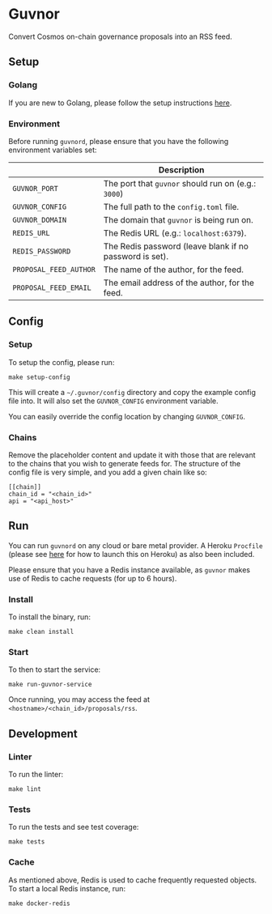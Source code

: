# Guvnor

Convert Cosmos on-chain governance proposals into an RSS feed. 

## Setup

### Golang

If you are new to Golang, please follow the setup instructions [here](https://golang.org/doc/install).

### Environment

Before running `guvnord`, please ensure that you have the following environment variables set:

|                        | Description                                             |
|------------------------|---------------------------------------------------------|
| `GUVNOR_PORT`          | The port that `guvnor` should run on (e.g.: `3000`)     |
| `GUVNOR_CONFIG`        | The full path to the `config.toml` file.                |
| `GUVNOR_DOMAIN`        | The domain that `guvnor` is being run on.               |
| `REDIS_URL`            | The Redis URL (e.g.: `localhost:6379`).                 |
| `REDIS_PASSWORD`       | The Redis password (leave blank if no password is set). |
| `PROPOSAL_FEED_AUTHOR` | The name of the author, for the feed.                   |
| `PROPOSAL_FEED_EMAIL`  | The email address of the author, for the feed.          |

## Config

### Setup

To setup the config, please run:

```console
make setup-config
```

This will create a `~/.guvnor/config` directory and copy the example config file into. It will also set the `GUVNOR_CONFIG` environment variable.

You can easily override the config location by changing `GUVNOR_CONFIG`.

### Chains

Remove the placeholder content and update it with those that are relevant to the chains that you wish to generate feeds for. The structure of the config file is very simple, and you add a given chain like so:

```
[[chain]]
chain_id = "<chain_id>"
api = "<api_host>"
```

## Run

You can run `guvnord` on any cloud or bare metal provider. A Heroku `Procfile` (please see [here](https://devcenter.heroku.com/articles/getting-started-with-go) for how to launch this on Heroku) as also been included.

Please ensure that you have a Redis instance available, as `guvnor` makes use of Redis to cache requests (for up to 6 hours).

### Install

To install the binary, run:

```console
make clean install
```

### Start

To then to start the service:

```console
make run-guvnor-service
```

Once running, you may access the feed at `<hostname>/<chain_id>/proposals/rss`.

## Development

### Linter

To run the linter:

```console
make lint
```

### Tests

To run the tests and see test coverage:

```console
make tests
```

### Cache

As mentioned above, Redis is used to cache frequently requested objects. To start a local Redis instance, run:

```console
make docker-redis
```
